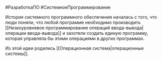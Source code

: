 #РазработкаПО #СистемноеПрограммирование 

История системного программного обеспечения началась с того, что люди поняли, что любой программе необходимо производить [[Низкоуровневое программирование операций ввода-вывода|операции ввода-вывода]] и захотели создать единую программу, которая управляла бы этими операциями в других программах.

Из этой идеи родились [[Операционная система|операционные системы]].